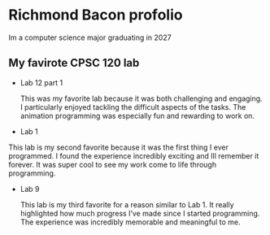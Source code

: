 # Richmond Bacon profolio

Im a computer science major graduating in 2027

## My favirote CPSC 120 lab

* Lab 12 part 1

  This was my favorite lab because it was both challenging and engaging. I particularly enjoyed tackling the difficult aspects of the tasks. The animation programming was especially fun and rewarding to work on.

* Lab 1

 This lab is my second favorite because it was the first thing I ever programmed. I found the experience incredibly exciting and Ill remember it forever. It was super cool to see my work come to life through programming.

* Lab 9 

  This lab is my third favorite for a reason similar to Lab 1. It really highlighted how much progress I’ve made since I started programming. The experience was incredibly memorable and meaningful to me.
